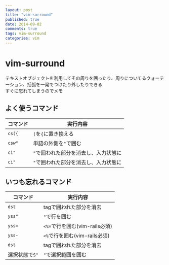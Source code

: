 ```yaml
---
layout: post
title: "vim-surround"
published: true
date: 2014-09-02
comments: true
tags: vim-surround
categories: vim
---
```


# vim-surround

テキストオブジェクトを利用してその周りを囲ったり、周りについてるクォーテーション、括弧を一発でつけたり外したりできる  
すぐに忘れてしまうのでメモ

## よく使うコマンド

|コマンド|実行内容
|--------|--------
|`cs({`  | `(`を`{`に置き換える
|`csw"`  | 単語の外側を`"`で囲む
|`ci"`   | `"`で囲われた部分を消去し、入力状態に
|`ci"`   | `"`で囲われた部分を消去し、入力状態に

## いつも忘れるコマンド

|コマンド|実行内容
|--------|--------
|`dst`   | tagで囲われた部分を消去
|`yss"`  | `"`で行を囲む
|`yss=`  | `<%=`で行を囲む(vim-rails必須)
|`yss-`  | `<%`で行を囲む(vim-rails必須)
|`dst`   | tagで囲われた部分を消去
|選択状態で`S"`| `"`で選択範囲を囲む

